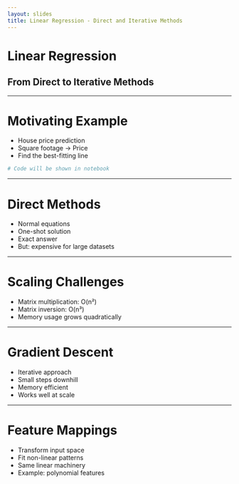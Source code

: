 ```yaml
---
layout: slides
title: Linear Regression - Direct and Iterative Methods
---
```


# Linear Regression
## From Direct to Iterative Methods

---

# Motivating Example
- House price prediction
- Square footage → Price
- Find the best-fitting line

```python
# Code will be shown in notebook
```

---

# Direct Methods
- Normal equations
- One-shot solution
- Exact answer
- But: expensive for large datasets

---

# Scaling Challenges
- Matrix multiplication: O(n²)
- Matrix inversion: O(n³)
- Memory usage grows quadratically

---

# Gradient Descent
- Iterative approach
- Small steps downhill
- Memory efficient
- Works well at scale

---

# Feature Mappings
- Transform input space
- Fit non-linear patterns
- Same linear machinery
- Example: polynomial features 